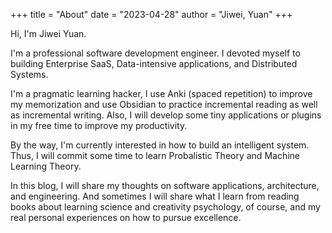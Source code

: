+++
title = "About"
date = "2023-04-28"
author = "Jiwei, Yuan"
+++

Hi, I'm Jiwei Yuan.

I'm a professional software development engineer. I devoted myself to building Enterprise SaaS, Data-intensive applications, and Distributed Systems.

I'm a pragmatic learning hacker, I use Anki (spaced repetition) to improve my memorization and use Obsidian to practice incremental reading as well as incremental writing. Also, I will develop some tiny applications or plugins in my free time to improve my productivity.

By the way, I'm currently interested in how to build an intelligent system. Thus, I will commit some time to learn Probalistic Theory and Machine Learning Theory.

In this blog, I will share my thoughts on software applications, architecture, and engineering. And sometimes I will share what I learn from reading books about learning science and creativity psychology, of course, and my real personal experiences on how to pursue excellence. 

